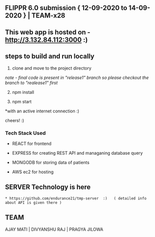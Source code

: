 


## FLIPPR 6.0 submission   {  12-09-2020   to   14-09-2020  }     |       TEAM-x28  



## This web app is hosted on  - http://3.132.84.112:3000    :)


## steps to build and run locally 
   1.  clone and move to the project directory 
   
   
  *note  - final code is present in "release1" branch so please checkout the branch to "realease1" first*
    
   
   
   2. npm install 
   
   3. npm start 
   
   *with an active internet connection :)
  
   
   cheers! :)
   
 
  
 


### Tech Stack Used 

  * REACT for frontend 
  
  * EXPRESS for creating REST API and managaning database query 
  
  * MONGODB for storing data of  patients 
  
  * AWS ec2 for hosting 
  
  
  
## SERVER Technology is here 
    * https://github.com/endurance21/tmp-server  :)   ( detailed info about API is given there )
  
  
## TEAM 

 AJAY MATI |   DIVYANSHU RAJ  | PRAGYA JILOWA 
  
  
  


